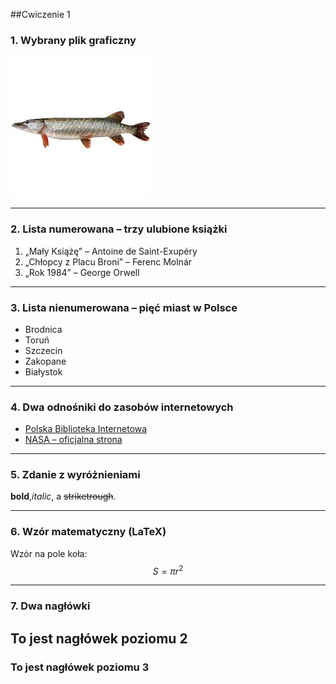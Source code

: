 ##Cwiczenie 1
### 1. Wybrany plik graficzny
![Szczupak](szczupak.jpg)


---

### 2. Lista numerowana – trzy ulubione książki
1. „Mały Książę” – Antoine de Saint-Exupéry  
2. „Chłopcy z Placu Broni” – Ferenc Molnár  
3. „Rok 1984” – George Orwell  

---

### 3. Lista nienumerowana – pięć miast w Polsce
- Brodnica  
- Toruń  
- Szczecin  
- Zakopane  
- Białystok    

---

### 4. Dwa odnośniki do zasobów internetowych
- [Polska Biblioteka Internetowa](https://polona.pl/)  
- [NASA – oficjalna strona](https://www.nasa.gov/)  

---

### 5. Zdanie z wyróżnieniami
**bold**,*italic*, a ~~striketrough~~.

---

### 6. Wzór matematyczny (LaTeX)
Wzór na pole koła:  
$$S = \pi r^2$$

---

### 7. Dwa nagłówki
## To jest nagłówek poziomu 2
### To jest nagłówek poziomu 3
